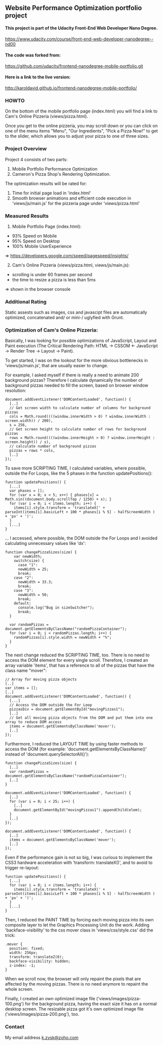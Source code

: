 ## Website Performance Optimization portfolio project

#### This project is part of the Udacity Front-End Web Developer Nano Degree.

https://www.udacity.com/course/front-end-web-developer-nanodegree--nd00

#### The code was forked from:

https://github.com/udacity/frontend-nanodegree-mobile-portfolio.git

#### Here is a link to the live version:

http://karoldavid.github.io/frontend-nanodegree-mobile-portfolio/

### HOWTO

On the bottom of the mobile portfolio page (index.html) you will find a
link to Cam's Online Pizzeria (views/pizza.html).

Once you get to the online pizzeria, you may scroll down or you can
click on one of the menu items "Menu", "Our Ingredients",
"Pick a Pizza Now!" to get to the slider, which allows you to adjust
your pizza to one of three sizes.

### Project Overview

Project 4 consists of two parts:

1. Mobile Portfolio Performance Optimization
2. Cameron's Pizza Shop's Rendering Optimization.

The optimization results will be rated for:

1. Time for initial page load in 'index.html'
2. Smooth browser animations and efficient code execution in 'views/js/main.js' for
   the pizzeria page under 'views/pizza.html'

### Measured Results

1. Mobile Portfolio Page (index.html):

* 93% Speed on Mobile
* 95%  Speed on Desktop
* 100% Mobile UserExperience

=> https://developers.google.com/speed/pagespeed/insights/

2. Cam's Online Pizzeria (views/pizza.html, views/js/main.js):

* scrolling is under 60 frames per second
* the time to resize a pizza is less than 5ms

=> shown in the browser console

### Additional Rating

Static assests such as images, css and javascipt files are automatically
optimized, concatenated and/ or mini-/ uglyfied with Grunt.

### Optimization of Cam's Online Pizzeria:

Basically, I was looking for possible optimizations of JavaScript, Layout and Paint
execution (The Critical Rendering Path: HTML -> CSSOM <- JavaScript -> Render Tree
-> Layout -> Paint).

To get started, I was on the lookout for the more obvious bottlenecks in
'views/js/main.js', that are usually easier to change.

For example, I asked myself if there is really a need to animate 200 background pizzas?
Therefore I calculate dynamically the number of background pizzas needed to fill the
screen, based on browser window resolution:

    document.addEventListener('DOMContentLoaded', function() {
      [..]
      // Get screen width to calculate number of columns for background pizzas
      cols = Math.round((((window.innerWidth > 0) ? window.innerWidth : screen.width)) / 200),
      s = 256,
      // Get screen height to calculate number of rows for background pizzas
      rows = Math.round((((window.innerHeight > 0) ? window.innerHeight : screen.height)) / s),
      // calculate number of background pizzas
      pizzas = rows * cols,
      [..]
    });

To save more SCRIPTING TIME, I calculated variables, where possible, outside the For Loops,
like the 5 phases in the function updatePositions():

    function updatePositions() {
      [...]
      var phases = [];
      for (var x = 0; x < 5; x++) { phases[x] = Math.sin((document.body.scrollTop / 1250) + x); }
      for (var i = 0; i < items.length; i++) {
        items[i].style.transform = 'translateX(' + parseInt(items[i].basicLeft + 100 * phases[i % 5] - halfScreenWidth ) + 'px' + ')';
      }
      [...]
    }

... I accessed, where possible, the DOM outside the For Loops and I avoided calculating
unnecessary values like 'dx':

    function changePizzaSizes(size) {
        var newWidth;
        switch(size) {
          case "1":
          newWidth = 25;
          break;
        case "2":
          newWidth = 33.3;
          break;
        case "3":
          newWidth = 50;
          break;
        default:
          console.log("Bug in sizeSwitcher");
          break;
      }
    
      var randomPizzas = document.getElementsByClassName("randomPizzaContainer");
      for (var i = 0; i < randomPizzas.length; i++) {
        randomPizzas[i].style.width = newWidth + "%";
      }
    }

The next change reduced the SCRIPTING TIME, too. There is no need to access the DOM element
for every single scroll. Therefore, I created an array variable 'items', that has a reference
to all of the pizzas that have the class name "mover":

    // Array for moving pizza objects
    [..]
    var items = [];
    [..]
    document.addEventListener('DOMContentLoaded', function() {
      [...]
      // Access the DOM outside the For Loop
      pizzasDiv = document.getElementById("movingPizzas1");
      [..]
      // Get all moving pizza objects from the DOM and put them into one array to reduce DOM access
      items = document.getElementsByClassName('mover');
      [..]
    });

Furthermore, I reduced the LAYOUT TIME by using faster methods to access the DOM (for example:
'document.getElementsByClassName()' instead of 'document.querySelectorAll()'):

    function changePizzaSizes(size) {
      [..]
      var randomPizzas = document.getElementsByClassName("randomPizzaContainer");
      [..]
    }

    document.addEventListener('DOMContentLoaded', function() {
      [..]
      for (var i = 0; i < 25; i++) {
        [..]
        document.getElementById("movingPizzas1").appendChild(elem);
      }
      [..]
    });

    document.addEventListener('DOMContentLoaded', function() {
      [..]
      items = document.getElementsByClassName('mover');
      [..]
    });

Even if the performance gain is not so big, I was curious to implement the CSS3 hardware acceleration
with 'transform: translateX()', and to avoid to trigger re-layout:

    function updatePositions() {
      [...]
      for (var i = 0; i < items.length; i++) {
        items[i].style.transform = 'translateX(' + parseInt(items[i].basicLeft + 100 * phases[i % 5] - halfScreenWidth ) + 'px' + ')';
      }
      [...]
    }

Then, I reduced the PAINT TIME by forcing each moving pizza into its own composite layer to let the
Graphics Processing Unit do the work. Adding 'backface-visibility' to the css mover class in
'views/css/style.css' did the trick:

    .mover {
      position: fixed;
      width: 256px;
      transform: translateZ(0);
      backface-visibility: hidden;
      z-index: -1;
    }

When we scroll now, the browser will only repaint the pixels that are affected by the moving pizzas.
There is no need anymore to repaint the whole screen.

Finally, I created an own optimized image file ('views/images/pizza-100.png') for the background pizza,
having the exact size it has on a normal desktop screen. The resizable pizza got it's own optimized image
file ('views/images/pizza-200.png'), too.

### Contact

My email address k.zysk@zoho.com
